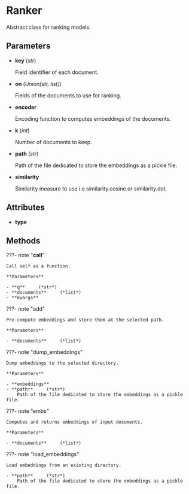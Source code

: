 # Ranker

Abstract class for ranking models.



## Parameters

- **key** (*str*)

    Field identifier of each document.

- **on** (*Union[str, list]*)

    Fields of the documents to use for ranking.

- **encoder**

    Encoding function to computes embeddings of the documents.

- **k** (*int*)

    Number of documents to keep.

- **path** (*str*)

    Path of the file dedicated to store the embeddings as a pickle file.

- **similarity**

    Similarity measure to use i.e similarity.cosine or similarity.dot.


## Attributes

- **type**



## Methods

???- note "__call__"

    Call self as a function.

    **Parameters**

    - **q**     (*str*)    
    - **documents**     (*list*)    
    - **kwargs**    
    
???- note "add"

    Pre-compute embeddings and store them at the selected path.

    **Parameters**

    - **documents**     (*list*)    
    
???- note "dump_embeddings"

    Dump embeddings to the selected directory.

    **Parameters**

    - **embeddings**    
    - **path**     (*str*)    
        Path of the file dedicated to store the embeddings as a pickle file.
    
???- note "embs"

    Computes and returns embeddings of input documents.

    **Parameters**

    - **documents**     (*list*)    
    
???- note "load_embeddings"

    Load embeddings from an existing directory.

    - **path**     (*str*)    
        Path of the file dedicated to store the embeddings as a pickle file.
    
